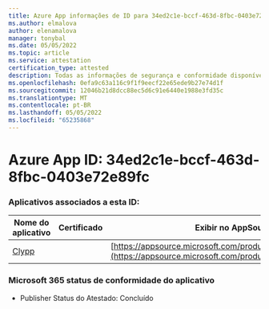 ```yaml
---
title: Azure App informações de ID para 34ed2c1e-bccf-463d-8fbc-0403e72e89fc
ms.author: elmalova
author: elenamalova
manager: tonybal
ms.date: 05/05/2022
ms.topic: article
ms.service: attestation
certification_type: attested
description: Todas as informações de segurança e conformidade disponíveis para 34ed2c1e-bccf-463d-8fbc-0403e72e89fc.
ms.openlocfilehash: 0efa9c63a116c9f1f9eecf22e65ede9b27e74d1f
ms.sourcegitcommit: 12046b21d8dcc88ec5d6c91e6440e1988e3fd35c
ms.translationtype: MT
ms.contentlocale: pt-BR
ms.lasthandoff: 05/05/2022
ms.locfileid: "65235868"
---
```

# <a name="azure-app-id-34ed2c1e-bccf-463d-8fbc-0403e72e89fc"></a>Azure App ID: 34ed2c1e-bccf-463d-8fbc-0403e72e89fc


### <a name="apps-associated-with-this-id"></a>Aplicativos associados a esta ID:
| **Nome do aplicativo** | **Certificado** | **Exibir no AppSource** |
|--------------|---------------|-----------------------|
| [Clypp](../forward/WA200003621.md) |  | [https://appsource.microsoft.com/product/office/WA200003621](https://appsource.microsoft.com/product/office/WA200003621) |

### <a name="microsoft-365-app-compliance-status"></a>Microsoft 365 status de conformidade do aplicativo
- Publisher Status do Atestado: Concluído
